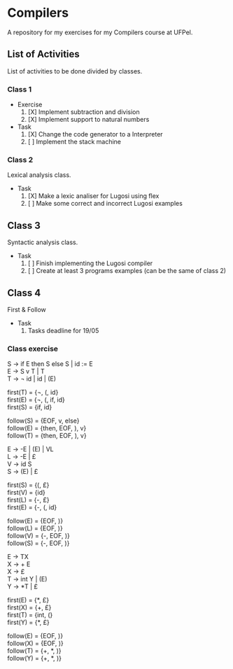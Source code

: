 # Compilers
A repository for my exercises for my Compilers course at UFPel.

## List of Activities
List of activities to be done divided by classes.

### Class 1
- Exercise  
	1. [X] Implement subtraction and division  
	2. [X] Implement support to natural numbers  
- Task  
	1. [X] Change the code generator to a Interpreter  
	2. [ ] Implement the stack machine  

### Class 2
Lexical analysis class.
- Task  
	1. [X] Make a lexic analiser for Lugosi using flex  
	2. [ ] Make some correct and incorrect Lugosi examples  

## Class 3
Syntactic analysis class.  
-  Task  
	1. [ ] Finish implementing the Lugosi compiler  
	2. [ ] Create at least 3 programs examples (can be the same of class 2)  

## Class 4
First & Follow
- Task
	1. Tasks deadline for 19/05
### Class exercise
S -> if E then S else S | id := E  
E -> S v T | T  
T -> ¬ id | id | (E)  

first(T) = {¬, (, id}  
first(E) = {¬, (, if, id}  
first(S) = {if, id}  

follow(S) = {EOF, v, else}  
follow(E) = {then, EOF, ), v}  
follow(T) = {then, EOF, ), v}  

E -> -E | (E) | VL  
L -> -E | £  
V -> id S  
S -> (E) | £  

first(S) = {(, £}  
first(V) = {id}  
first(L) = {-, £}  
first(E) = {-, (, id}  

follow(E) = {EOF, )}  
follow(L) = {EOF, )}  
follow(V) = {-, EOF, )}  
follow(S) = {-, EOF, )}  

E -> TX  
X -> + E  
X -> £  
T -> int Y | (E)  
Y -> \*T | £  

first(E) = {\*, £}  
first(X) = {+, £}  
first(T) = {int, (}  
first(Y) = {\*, £}  

follow(E) = {EOF, )}  
follow(X) = {EOF, )}  
follow(T) = {+, \*, )}  
follow(Y) = {+, \*, )}  

